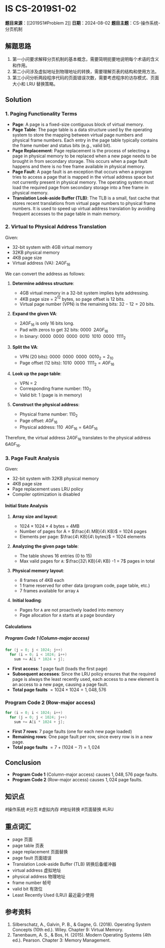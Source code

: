 # IS CS-2019S1-02

**题目来源**：[[2019S1#Problem 2]]
**日期**：2024-08-02
**题目主题**：CS-操作系统-分页机制

## 解题思路

1. 第一小问要求解释分页机制的基本概念，需要简明扼要地说明每个术语的含义和作用。
2. 第二小问涉及虚拟地址到物理地址的转换，需要理解页表的结构和使用方法。
3. 第三小问分析两段程序代码的页面错误次数，需要考虑程序的访存模式、页面大小和 LRU 替换策略。

## Solution

### 1. Paging Functionality Terms

- **Page**: A page is a fixed-size contiguous block of virtual memory.
- **Page Table**: The page table is a data structure used by the operating system to store the mapping between virtual page numbers and physical frame numbers. Each entry in the page table typically contains the frame number and status bits (e.g., valid bit).
- **Page Replacement**: Page replacement is the process of selecting a page in physical memory to be replaced when a new page needs to be brought in from secondary storage. This occurs when a page fault happens and there is no free frame available in physical memory.
- **Page Fault**: A page fault is an exception that occurs when a program tries to access a page that is mapped in the virtual address space but not currently present in physical memory. The operating system must load the required page from secondary storage into a free frame in physical memory.
- **Translation Look-aside Buffer (TLB)**: The TLB is a small, fast cache that stores recent translations from virtual page numbers to physical frame numbers. It is used to speed up virtual address translation by avoiding frequent accesses to the page table in main memory.

### 2. Virtual to Physical Address Translation

Given:

- 32-bit system with 4GB virtual memory
- 32KB physical memory
- 4KB page size
- Virtual address (VA): $2A0F_{16}$

We can convert the address as follows:

1. **Determine address structure**:
   - 4GB virtual memory in a 32-bit system implies byte addressing.
   - 4KB page size = $2^{12}$ bytes, so page offset is 12 bits.
   - Virtual page number (VPN) is the remaining bits: $32 - 12 = 20$ bits.

2. **Expand the given VA**:
   - $2A0F_{16}$ is only 16 bits long.
   - Pad with zeros to get 32 bits: $0000\enspace2A0F_{16}$
   - In binary: $0000\enspace0000\enspace0000\enspace0010\enspace1010\enspace0000\enspace1111_2$

3. **Split the VA**:
   - VPN (20 bits): $0000\enspace0000\enspace0000\enspace0010_2 = 2_{10}$
   - Page offset (12 bits): $1010\enspace0000\enspace1111_2 = A0F_{16}$

4. **Look up the page table**:
   - VPN = 2
   - Corresponding frame number: $110_2$
   - Valid bit: 1 (page is in memory)

5. **Construct the physical address**:
   - Physical frame number: $110_2$
   - Page offset: $A0F_{16}$
   - Physical address: $110\enspace A0F_{16} = 6A0F_{16}$

Therefore, the virtual address $2A0F_{16}$ translates to the physical address $6A0F_{16}$.

### 3. Page Fault Analysis

Given:

- 32-bit system with 32KB physical memory
- 4KB page size
- Page replacement uses LRU policy
- Compiler optimization is disabled

#### Initial State Analysis

1. **Array size and layout**:
   - $1024 × 1024 × 4$ bytes = 4MB
   - Number of pages for A = $\frac{4\ MB}{4\ KB}$ = $1024$ pages
   - Elements per page: $\frac{4\ KB}{4\ bytes}$ = $1024$ elements

2. **Analyzing the given page table**:
   - The table shows 16 entries (0 to 15)
   - Max valid pages for `A`: $\frac{32\ KB}{4\ KB} -1 = 7$ pages in total

3. **Physical memory layout**:
   - 8 frames of 4KB each
   - 1 frame reserved for other data (program code, page table, etc.)
   - 7 frames available for array `A`

4. **Initial loading**:
   - Pages for `A` are not proactively loaded into memory
   - Page allocation for `A` starts at a page boundary

#### Calculations

##### Program Code 1 (Column-major access)

```c
for (j = 0; j < 1024; j++)
  for (i = 0; i < 1024; i++)
    sum += A[i * 1024 + j];
```

- **First access**: 1 page fault (loads the first page)
- **Subsequent accesses**:
  Since the LRU policy ensures that the required page is always the least recently used, each access to a new element is an access to a new page, causing a page fault.
- **Total page faults** $= 1024 × 1024 = 1,048,576$

### Program Code 2 (Row-major access)

```c
for (i = 0; i < 1024; i++)
  for (j = 0; j < 1024; j++)
    sum += A[i * 1024 + j];
```

- **First 7 rows**: 7 page faults (one for each new page loaded)
- **Remaining rows**: One page fault per row, since every row is in a new page.
- **Total page faults** $= 7 + (1024 - 7) = 1,024$

## Conclusion

- **Program Code 1** (Column-major access) causes $1,048,576$ page faults.
- **Program Code 2** (Row-major access) causes $1,024$ page faults.

## 知识点

#操作系统 #分页 #虚拟内存 #地址转换 #页面替换 #LRU

## 重点词汇

- page 页面
- page table 页表
- page replacement 页面替换
- page fault 页面错误
- Translation Look-aside Buffer (TLB) 转换后备缓冲器
- virtual address 虚拟地址
- physical address 物理地址
- frame number 帧号
- valid bit 有效位
- Least Recently Used (LRU) 最近最少使用

## 参考资料

1. Silberschatz, A., Galvin, P. B., & Gagne, G. (2018). Operating System Concepts (10th ed.). Wiley. Chapter 9: Virtual Memory.
2. Tanenbaum, A. S., & Bos, H. (2015). Modern Operating Systems (4th ed.). Pearson. Chapter 3: Memory Management.
